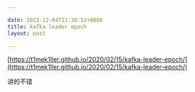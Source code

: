 ```yaml
---

date: 2022-12-04T21:30:52+0800
title: kafka leader epoch
layout: post

---
```


[https://t1mek1ller.github.io/2020/02/15/kafka-leader-epoch/](https://t1mek1ller.github.io/2020/02/15/kafka-leader-epoch/)

讲的不错
